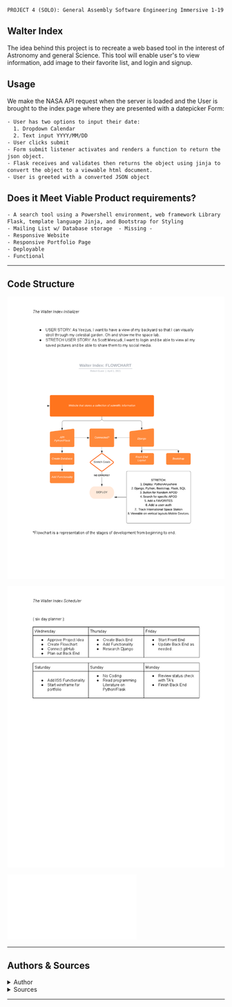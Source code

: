 ```
PROJECT 4 (SOLO): General Assembly Software Engineering Immersive 1-19
```
## Walter Index
The idea behind this project is to recreate a web based tool in the interest of Astronomy and general Science. This tool will enable user's to view information, add image to their favorite list, and login and signup. 

## Usage
We make the NASA API request when the server is loaded and the User is brought to the index page where they are presented with a datepicker Form:

```
- User has two options to input their date: 
  1. Dropdown Calendar
  2. Text input YYYY/MM/DD
- User clicks submit
- Form submit listener activates and renders a function to return the json object.
- Flask receives and validates then returns the object using jinja to convert the object to a viewable html document. 
- User is greeted with a converted JSON object
```

## Does it Meet Viable Product requirements?

```
- A search tool using a Powershell environment, web framework Library Flask, template language Jinja, and Bootstrap for Styling
- Mailing List w/ Database storage  - Missing -
- Responsive Website
- Responsive Portfolio Page 
- Deployable
- Functional 
```

- - - -

## Code Structure

![alt text](images/Planner.png)

![alt text](images/scheduler.png)

![alt text](images/scheduler2.pdf)
- - - - 

## Authors & Sources
<details>
  <summary>Author</summary>
  <p>
    :bust_in_silhouette: Software Engineer: Robert 'rikk' Guest
  </p>
</details>
<details>
  <summary>Sources</summary>
  <p>
    :exclamation:Phil Winchester, Ben Manning, John Jacobs, Glenn Brown, Raahima Ahmed, & Ron Myers:exclamation:
  </p>
  <p>
    :exclamation:API keys provided by NASA Open API - [NASA Open API](https://api.nasa.gov)
  </p>
  <p>
    :exclamation:API keys provided by OPEN NOTIFY - [OPEN NOTIFY ORG](http://open-notify.org/)
  </p>
    :exclamation:Stack Overflow: Date Picker Widget with Flask - [solvedBy Doobeh](https://stackoverflow.com/questions/26057710/datepickerwidget-with-flask-flask-admin-and-wtforms)
  </p>
  <p>
    :exclamation:Bootstrap Docs, Jinja Docs, Flask Docs [YT channel] Creators: Code Jana, FrontEndFunn,  
  </p>
</details>

- - - -
